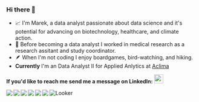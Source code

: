 ### Hi there 👋
<!--
**marek-kwasnica/marek-kwasnica** is a ✨ _special_ ✨ repository because its `README.md` (this file) appears on your GitHub profile.
-->


* 📈 I'm Marek, a data analyst passionate about data science and it's potential for advancing on biotechnology, healthcare, and climate action.
* 🦿 Before becoming a data analyst I worked in medical research as a research assitant and study coordinator.
* 🪶 When I'm not coding I enjoy boardgames, bird-watching, and hiking. 
* **Currently** I'm an Data Analyst II for Applied Anlytics at [Aclima](https://www.aclima.io/)

**If you'd like to reach me send me a message on LinkedIn:**
<a href="https://www.linkedin.com/in/marek-a-kwasnica/" target="_blank"><img style="height:24px; margin-bottom: 0px;" src="https://upload.wikimedia.org/wikipedia/commons/thumb/8/81/LinkedIn_icon.svg/768px-LinkedIn_icon.svg.png"/></a>

  
<img align="left" img src="https://s3.dualstack.us-east-2.amazonaws.com/pythondotorg-assets/media/community/logos/python-logo-only.png"/>
<img align="left" img src="https://www.r-project.org/logo/Rlogo.png"/>
<img align="left" img src="https://img.icons8.com/ios-glyphs/48/000000/github.png"/>
<img align="left" img src="https://www.mysql.com/common/logos/logo-mysql-170x115.png"/>
<img align="left" img src="https://img.icons8.com/color/48/000000/postgreesql.png"/>
<img align="left" img src="https://lh3.googleusercontent.com/VEnnK2SyklusfxZ3dIYjlQH3xSwK2BFSJ69TFQ9g8HjM6m3CouRlTia5FW3z3GS0x83WC9TylZCaA9Jf_2kmr7mXxI9_HYLZTFy_bg"/>
<img align="left" img src="https://lh3.googleusercontent.com/WZZW8egBznCpFPKboxMmcMfElahmhpHs59xdCK6vq_NOCE6p9SuZu9VEuivUqTYBjXugN9_5BIE95VzQ76rl9kYQVhKDheu5afEb" alt="Looker">
